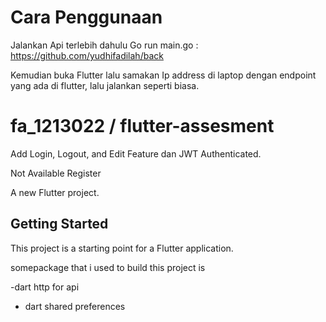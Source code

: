 # Cara Penggunaan 
Jalankan Api terlebih dahulu Go run main.go : https://github.com/yudhifadilah/back

Kemudian buka Flutter lalu samakan Ip address di laptop dengan endpoint yang ada di flutter, lalu jalankan seperti biasa.

# fa_1213022 / flutter-assesment
Add Login, Logout, and Edit Feature dan JWT Authenticated.

Not Available Register

A new Flutter project.

## Getting Started

This project is a starting point for a Flutter application.

somepackage that i used to build this project is

-dart http for api

- dart shared preferences




